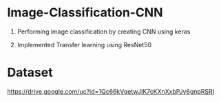 # Image-Classification-CNN
1. Performing image classification by creating CNN using keras

2. Implemented Transfer learning using ResNet50 

# Dataset
https://drive.google.com/uc?id=1Qc66kVqetwJIK7cKXnXxbPJy6gnpRSRI 
